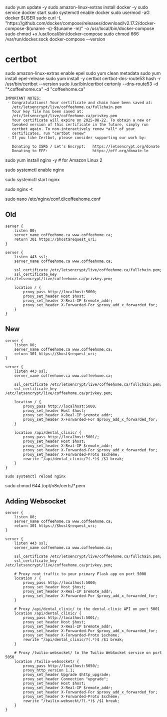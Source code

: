 sudo yum update -y
sudo amazon-linux-extras install docker -y
sudo service docker start
sudo systemctl enable docker
sudo usermod -aG docker $USER
sudo curl -L "https://github.com/docker/compose/releases/download/v2.17.2/docker-compose-$(uname -s)-$(uname -m)" -o /usr/local/bin/docker-compose
sudo chmod +x /usr/local/bin/docker-compose
sudo chmod 666 /var/run/docker.sock
docker-compose --version


# certbot
sudo amazon-linux-extras enable epel
sudo yum clean metadata
sudo yum install epel-release
sudo yum install -y certbot certbot-dns-route53
hash -r
/usr/bin/certbot --version
sudo /usr/bin/certbot certonly --dns-route53 -d "*.coffeehome.ca" -d "coffeehome.ca"
```angular2html
IMPORTANT NOTES:
 - Congratulations! Your certificate and chain have been saved at:
   /etc/letsencrypt/live/coffeehome.ca/fullchain.pem
   Your key file has been saved at:
   /etc/letsencrypt/live/coffeehome.ca/privkey.pem
   Your certificate will expire on 2025-08-22. To obtain a new or
   tweaked version of this certificate in the future, simply run
   certbot again. To non-interactively renew *all* of your
   certificates, run "certbot renew"
 - If you like Certbot, please consider supporting our work by:

   Donating to ISRG / Let's Encrypt:   https://letsencrypt.org/donate
   Donating to EFF:                    https://eff.org/donate-le
```



sudo yum install nginx -y  # for Amazon Linux 2

sudo systemctl enable nginx

sudo systemctl start nginx


sudo nginx -t

sudo nano /etc/nginx/conf.d/coffeehome.conf
## Old
```angular2html
server {
    listen 80;
    server_name coffeehome.ca www.coffeehome.ca;
    return 301 https://$host$request_uri;
}

server {
    listen 443 ssl;
    server_name coffeehome.ca www.coffeehome.ca;

    ssl_certificate /etc/letsencrypt/live/coffeehome.ca/fullchain.pem;
    ssl_certificate_key /etc/letsencrypt/live/coffeehome.ca/privkey.pem;

    location / {
        proxy_pass http://localhost:5000;
        proxy_set_header Host $host;
        proxy_set_header X-Real-IP $remote_addr;
        proxy_set_header X-Forwarded-For $proxy_add_x_forwarded_for;
    }
}

```
## New
```angular2html
server {
    listen 80;
    server_name coffeehome.ca www.coffeehome.ca;
    return 301 https://$host$request_uri;
}

server {
    listen 443 ssl;
    server_name coffeehome.ca www.coffeehome.ca;

    ssl_certificate /etc/letsencrypt/live/coffeehome.ca/fullchain.pem;
    ssl_certificate_key /etc/letsencrypt/live/coffeehome.ca/privkey.pem;

    location / {
        proxy_pass http://localhost:5000;
        proxy_set_header Host $host;
        proxy_set_header X-Real-IP $remote_addr;
        proxy_set_header X-Forwarded-For $proxy_add_x_forwarded_for;
    }

    location /api/dental_clinic/ {
        proxy_pass http://localhost:5001/;
        proxy_set_header Host $host;
        proxy_set_header X-Real-IP $remote_addr;
        proxy_set_header X-Forwarded-For $proxy_add_x_forwarded_for;
        proxy_set_header X-Forwarded-Proto $scheme;
        rewrite ^/api/dental_clinic/?(.*)$ /$1 break;
    }
}

```

```angular2html
sudo systemctl reload nginx
```
sudo chmod 644 /opt/n8n/certs/*.pem



## Adding Websocket
```angular2html
server {
    listen 80;
    server_name coffeehome.ca www.coffeehome.ca;
    return 301 https://$host$request_uri;
}

server {
    listen 443 ssl;
    server_name coffeehome.ca www.coffeehome.ca;

    ssl_certificate /etc/letsencrypt/live/coffeehome.ca/fullchain.pem;
    ssl_certificate_key /etc/letsencrypt/live/coffeehome.ca/privkey.pem;

    # Proxy root traffic to your primary Flask app on port 5000
    location / {
        proxy_pass http://localhost:5000;
        proxy_set_header Host $host;
        proxy_set_header X-Real-IP $remote_addr;
        proxy_set_header X-Forwarded-For $proxy_add_x_forwarded_for;
    }

    # Proxy /api/dental_clinic/ to the dental‑clinic API on port 5001
    location /api/dental_clinic/ {
        proxy_pass http://localhost:5001/;
        proxy_set_header Host $host;
        proxy_set_header X-Real-IP $remote_addr;
        proxy_set_header X-Forwarded-For $proxy_add_x_forwarded_for;
        proxy_set_header X-Forwarded-Proto $scheme;
        rewrite ^/api/dental_clinic/?(.*)$ /$1 break;
    }

    # Proxy /twilio-websocket/ to the Twilio WebSocket service on port 5050
    location /twilio-websocket/ {
        proxy_pass http://localhost:5050/;
        proxy_http_version 1.1;
        proxy_set_header Upgrade $http_upgrade;
        proxy_set_header Connection "upgrade";
        proxy_set_header Host $host;
        proxy_set_header X-Real-IP $remote_addr;
        proxy_set_header X-Forwarded-For $proxy_add_x_forwarded_for;
        proxy_set_header X-Forwarded-Proto $scheme;
        rewrite ^/twilio-websockt/?(.*)$ /$1 break;
    }
}

```